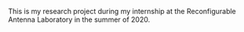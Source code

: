 This is my research project during my internship at the Reconfigurable Antenna Laboratory in the summer of 2020. 
